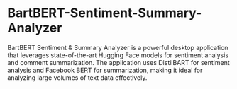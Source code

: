 # BartBERT-Sentiment-Summary-Analyzer
BartBERT Sentiment &amp; Summary Analyzer is a powerful desktop application that leverages state-of-the-art Hugging Face models for sentiment analysis and comment summarization. The application uses DistilBART for sentiment analysis and Facebook BERT for summarization, making it ideal for analyzing large volumes of text data effectively.
